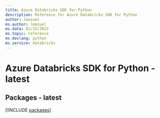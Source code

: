 ```yaml
---
title: Azure Databricks SDK for Python
description: Reference for Azure Databricks SDK for Python
author: lmazuel
ms.author: lmazuel
ms.data: 02/15/2023
ms.topic: reference
ms.devlang: python
ms.service: databricks
---
```

# Azure Databricks SDK for Python - latest
## Packages - latest
[!INCLUDE [packages](databricks-index.md)]